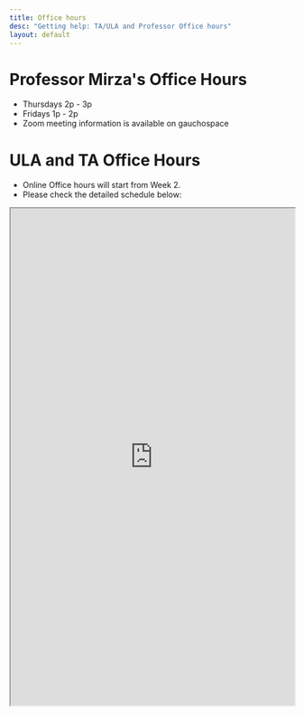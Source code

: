 ```yaml
---
title: Office hours
desc: "Getting help: TA/ULA and Professor Office hours"
layout: default
---
```



# Professor Mirza's Office Hours

* Thursdays 2p - 3p 
* Fridays 1p - 2p
* Zoom meeting information is available on gauchospace

# ULA and TA Office Hours

* Online Office hours will start from Week 2.
* Please check the detailed schedule below:

<style>
iframe { width: 100%;height:880px; overflow: scroll; }  
</style>

<iframe src="https://docs.google.com/spreadsheets/d/e/2PACX-1vSW2HLnyOLkiMahWSoTisVNZPUWor1CvY856ExFhgkUNIuO24BagPSx71cohfrYOOIRrLRx0BEHqOA_/pubhtml?gid=798031180&amp;single=true&amp;widget=true&amp;headers=false"></iframe>






